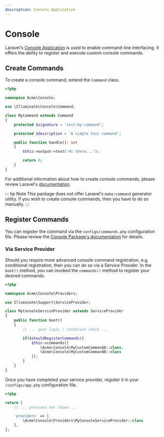 ```yaml
---
description: Console Application
---
```


# Console

Laravel's [Console Application](https://laravel.com/docs/9.x/artisan) is used to enable command-line interfacing.
It offers the ability to register and execute custom console commands.

## Create Commands

To create a console command, extend the `Command` class.

```php
<?php

namespace Acme\Console;

use \Illuminate\Console\Command;

class MyCommand extends Command
{
    protected $signature = 'test:my-command';

    protected $description = 'A simple test command';

    public function handle(): int
    {
        $this->output->text('Hi there...');

        return 0;
    }
}
```

For additional information about how to create console commands, please review Laravel's [documentation](https://laravel.com/docs/9.x/artisan#writing-commands). 

::: tip Note
This package does not offer Laravel's `make:command` generator utility.
If you wish to create console commands, then you have to do so manually. 
:::

## Register Commands

You can register the command via the `configs/commands.php` configuration file.
Please review the [Console Package's documentation](../../console/commands.md) for details.

### Via Service Provider

Should you require more advanced console command registration, e.g. conditional registration, then you can do so via a Service Provider.
In the `boot()` method, you can invoked the `commands()` method to register your desired commands.

```php
<?php

namespace Acme\Console\Providers;

use Illuminate\Support\ServiceProvider;

class MyConsoleServiceProvider extends ServiceProvider
{
    public function boot()
    {
        // ... your logic / condition check ...

        if($shouldRegisterCommands){
            $this->commands([
                \Acme\Console\MyCustomCommandA::class,
                \Acme\Console\MyCustomCommandB::class
            ]);
        }
    }
}
```

Once you have completed your service provider, register it in your `/configs/app.php` configuration file.

```php
<?php

return [
    // ... previous not shown ...

    'providers' => [
        \Acme\Console\Providers\MyConsoleServiceProvider::class
    ],
];
```
